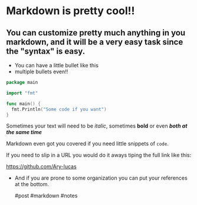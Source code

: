 # Markdown is pretty cool!!

## You can customize pretty much anything in you markdown, and it will be a very easy task since the "syntax" is easy.

* You can have a little bullet like this
* multiple bullets even!!

```go
package main

import "fmt"

func main() {
  fmt.Println("Some code if you want")
}
```

Sometimes your text will need to be *italic*, sometimes **bold** or even ***both at the same time***

Markdown even got you covered if you need little snippets of `code`.

If you need to slip in a URL you would do it aways tiping the full link like this:

https://github.com/Ary-lucas

* And if you are prone to some organization you can put your references at the bottom.

    #post #markdown #notes

